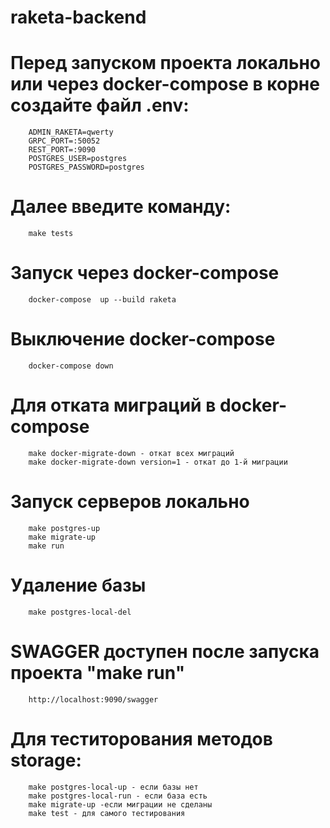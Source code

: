 # raketa-backend

# Перед запуском проекта локально или через docker-compose в корне создайте файл .env:
```
    ADMIN_RAKETA=qwerty
    GRPC_PORT=:50052
    REST_PORT=:9090
    POSTGRES_USER=postgres
    POSTGRES_PASSWORD=postgres
```
# Далее введите команду:
```
    make tests
```

# Запуск через docker-compose
```
    docker-compose  up --build raketa
```
# Выключение docker-compose
```
    docker-compose down
```
# Для отката миграций в docker-compose
```
    make docker-migrate-down - откат всех миграций
    make docker-migrate-down version=1 - откат до 1-й миграции
```

# Запуск серверов локально
```
    make postgres-up
    make migrate-up
    make run
```

# Удаление базы
```
    make postgres-local-del
```

# SWAGGER доступен после запуска проекта "make run"
```
    http://localhost:9090/swagger
```

# Для теститорования методов storage:
```
    make postgres-local-up - если базы нет
    make postgres-local-run - если база есть
    make migrate-up -если миграции не сделаны
    make test - для самого тестирования
```
